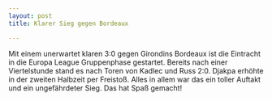 ```yaml
---
layout: post
title: Klarer Sieg gegen Bordeaux

---
```


Mit einem unerwartet klaren 3:0 gegen Girondins Bordeaux ist die Eintracht in die Europa League Gruppenphase gestartet. Bereits nach einer Viertelstunde stand es nach Toren von Kadlec und Russ 2:0. Djakpa erhöhte in der zweiten Halbzeit per Freistoß. Alles in allem war das ein toller Auftakt und ein ungefährdeter Sieg. Das hat Spaß gemacht!


